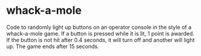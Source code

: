 # whack-a-mole
Code to randomly light up buttons on an operator console in the style of a whack-a-mole game. If a button is pressed while it is lit, 1 point is awarded. If the button is not hit after 0.4 seconds, it will turn off and another will light up. The game ends after 15 seconds.
